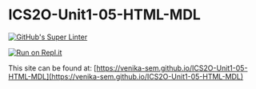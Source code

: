 # ICS2O-Unit1-05-HTML-MDL

[![GitHub's Super Linter](https://github.com/venika-sem/ICS2O-Unit1-05-HTML-MDL/workflows/GitHub's%20Super%20Linter/badge.svg)](https://github.com/venika-sem/ICS2O-Unit1-05-HTML-MDL/actions)

[![Run on Repl.it](https://repl.it/badge/github/venika-sem/ICS2O-Unit1-05-HTML-MDL)](https://repl.it/github/venika-sem/ICS2O-Unit1-05-HTML-MDL)

This site can be found at: [https://venika-sem.github.io/ICS2O-Unit1-05-HTML-MDL](https://venika-sem.github.io/ICS2O-Unit1-05-HTML-MDL)
  
